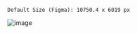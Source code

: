 ```
Default Size (Figma): 10750.4 x 6019 px
```

![image](https://user-images.githubusercontent.com/51705696/122727518-72ff0e00-d2ba-11eb-8240-8fe93ebc9aaf.png)

